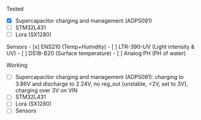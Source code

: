 Tested
- [x] Supercapacitor charging and management (ADP5091)
- [ ] STM32L431 
- [ ] Lora (SX1280)
      
Sensors
      - [x] ENS210 (Temp+Humidity)
      - [ ] LTR-390-UV (Light intensity & UV)
      - [ ] DS18-B20 (Surface temperature)
      - [ ] Analog PH (PH of water)
      
Working
- [ ] Supercapacitor charging and management (ADP5091):
      charging to 3.86V and discharge to 2.24V, no reg_out (unstable, <2V, set to 3V), charging over 3V on VIN
- [ ] STM32L431 
- [ ] Lora (SX1280)
- [ ] Sensors
